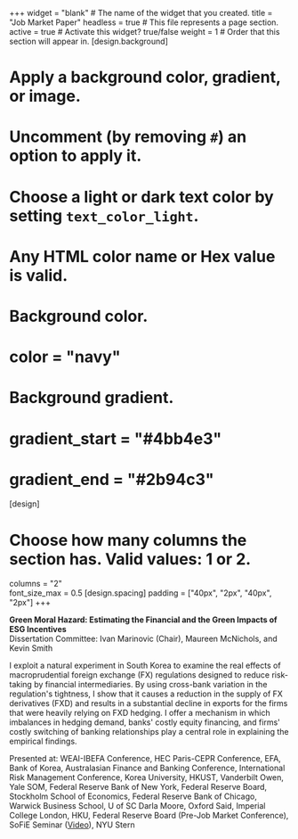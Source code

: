 +++
widget = "blank"  # The name of the widget that you created.
title = "Job Market Paper"
headless = true  # This file represents a page section.
active = true  # Activate this widget? true/false
weight = 1  # Order that this section will appear in.
[design.background]
  # Apply a background color, gradient, or image.
  #   Uncomment (by removing `#`) an option to apply it.
  #   Choose a light or dark text color by setting `text_color_light`.
  #   Any HTML color name or Hex value is valid.

  # Background color.
  # color = "navy"
  
  # Background gradient.
  # gradient_start = "#4bb4e3"
  # gradient_end = "#2b94c3"
[design]
  # Choose how many columns the section has. Valid values: 1 or 2.
  columns = "2"  
  font_size_max = 0.5
[design.spacing]
  padding = ["40px", "2px", "40px", "2px"]
+++

**Green Moral Hazard: Estimating the Financial and the Green Impacts of ESG Incentives**  
Dissertation Committee: Ivan Marinovic (Chair), Maureen McNichols, and Kevin Smith  

I exploit a natural experiment in South Korea to examine the real effects of macroprudential foreign exchange (FX) regulations designed to reduce risk-taking by financial intermediaries. By using cross-bank variation in the regulation's tightness, I show that it causes a reduction in the supply of FX derivatives (FXD) and results in a substantial decline in exports for the firms that were heavily relying on FXD hedging. I offer a mechanism in which imbalances in hedging demand, banks' costly equity financing, and firms' costly switching of banking relationships play a central role in explaining the empirical findings.  

Presented at: WEAI-IBEFA Conference, HEC Paris-CEPR Conference, EFA, Bank of Korea, Australasian Finance and Banking Conference, International Risk Management Conference, Korea University, HKUST, Vanderbilt Owen, Yale SOM, Federal Reserve Bank of New York, Federal Reserve Board, Stockholm School of Economics, Federal Reserve Bank of Chicago, Warwick Business School, U of SC Darla Moore, Oxford Said, Imperial College London, HKU, Federal Reserve Board (Pre-Job Market Conference), SoFiE Seminar ([Video](https://www.youtube.com/watch?v=k2d0zeu2a5U)), NYU Stern 
